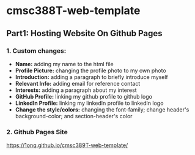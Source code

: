 # cmsc388T-web-template
## Part1: Hosting Website On Github Pages
### 1. Custom changes: 
  - **Name:** adding my name to the html file
  - **Profile Picture:** changing the profile photo to my own photo
  - **Introduction:** adding a paragraph to briefly introduce myself 
  - **Relevant Info:** adding email for reference contact 
  - **Interests:** adding a paragraph about my interest
  - **GitHub Profile:** linking my github profile to github logo
  - **LinkedIn Profile:** linking my linkedIn profile to linkedIn logo
  - **Change the style/colors:** changing the font-family; change header's background-color; and section-header's color
### 2. Github Pages Site
https://1onq.github.io/cmsc389T-web-template/


